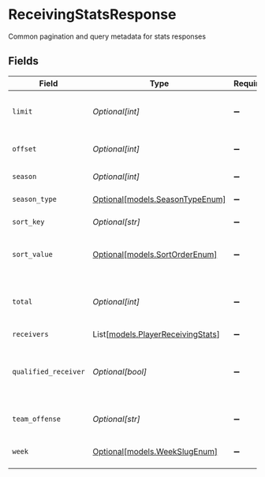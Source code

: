 # ReceivingStatsResponse

Common pagination and query metadata for stats responses


## Fields

| Field                                                                  | Type                                                                   | Required                                                               | Description                                                            | Example                                                                |
| ---------------------------------------------------------------------- | ---------------------------------------------------------------------- | ---------------------------------------------------------------------- | ---------------------------------------------------------------------- | ---------------------------------------------------------------------- |
| `limit`                                                                | *Optional[int]*                                                        | :heavy_minus_sign:                                                     | Maximum number of results returned                                     |                                                                        |
| `offset`                                                               | *Optional[int]*                                                        | :heavy_minus_sign:                                                     | Number of records skipped                                              |                                                                        |
| `season`                                                               | *Optional[int]*                                                        | :heavy_minus_sign:                                                     | Season year                                                            |                                                                        |
| `season_type`                                                          | [Optional[models.SeasonTypeEnum]](../models/seasontypeenum.md)         | :heavy_minus_sign:                                                     | Type of NFL season                                                     | REG                                                                    |
| `sort_key`                                                             | *Optional[str]*                                                        | :heavy_minus_sign:                                                     | Field used for sorting                                                 |                                                                        |
| `sort_value`                                                           | [Optional[models.SortOrderEnum]](../models/sortorderenum.md)           | :heavy_minus_sign:                                                     | Sort direction for ordered results                                     | DESC                                                                   |
| `total`                                                                | *Optional[int]*                                                        | :heavy_minus_sign:                                                     | Total number of items matching the criteria                            |                                                                        |
| `receivers`                                                            | List[[models.PlayerReceivingStats](../models/playerreceivingstats.md)] | :heavy_minus_sign:                                                     | N/A                                                                    |                                                                        |
| `qualified_receiver`                                                   | *Optional[bool]*                                                       | :heavy_minus_sign:                                                     | Whether results are filtered to qualified receivers only               | false                                                                  |
| `team_offense`                                                         | *Optional[str]*                                                        | :heavy_minus_sign:                                                     | Team filter applied (if any)                                           | 3900                                                                   |
| `week`                                                                 | [Optional[models.WeekSlugEnum]](../models/weekslugenum.md)             | :heavy_minus_sign:                                                     | Week identifier slug                                                   |                                                                        |